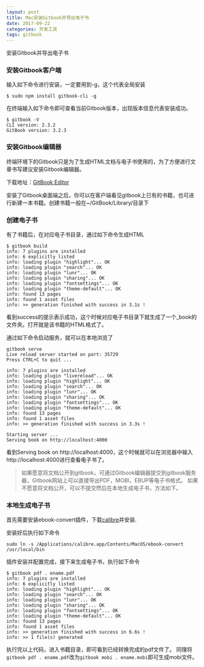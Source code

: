 ```yaml
---
layout: post
title: Mac安装Gitbook并导出电子书
date: 2017-09-22
categories: 开发工具
tags: gitbook
---
```


安装Gitbook并导出电子书

### 安装Gitbook客户端

输入如下命令进行安装，一定要用到-g，这个代表全局安装

```
$ sudo npm install gitbook-cli -g
```

在终端输入如下命令即可查看当前Gitbook版本，出现版本信息代表安装成功。

```
$ gitbook -V
CLI version: 2.3.2
GitBook version: 3.2.3
```

### 安装Gitbook编辑器

终端环境下的Gitbook只是为了生成HTML文档与电子书使用的，为了方便进行文章书写建议安装Gitbook编辑器。

下载地址：[GitBook Editor](https://www.gitbook.com/editor/)

安装了Gitbook桌面端之后，你可以在客户端看见gitbook上已有的书籍，也可进行新建一本书籍。创建书籍一般在~/GitBook/Library/目录下


### 创建电子书

有了书籍后，在对应电子书目录，通过如下命令生成HTML

```
$ gitbook build
info: 7 plugins are installed
info: 6 explicitly listed
info: loading plugin "highlight"... OK
info: loading plugin "search"... OK
info: loading plugin "lunr"... OK
info: loading plugin "sharing"... OK
info: loading plugin "fontsettings"... OK
info: loading plugin "theme-default"... OK
info: found 13 pages
info: found 1 asset files
info: >> generation finished with success in 3.1s !
```

看到success的提示表示成功，这个时候对应电子书目录下就生成了一个_book的文件夹。打开就是该书籍的HTML格式了。

通过如下命令启动服务，就可以在本地浏览了

```
gitbook serve
Live reload server started on port: 35729
Press CTRL+C to quit ...

info: 7 plugins are installed
info: loading plugin "livereload"... OK
info: loading plugin "highlight"... OK
info: loading plugin "search"... OK
info: loading plugin "lunr"... OK
info: loading plugin "sharing"... OK
info: loading plugin "fontsettings"... OK
info: loading plugin "theme-default"... OK
info: found 13 pages
info: found 1 asset files
info: >> generation finished with success in 3.3s !

Starting server ...
Serving book on http://localhost:4000
```

看到Serving book on http://localhost:4000，这个时候就可以在浏览器中输入http://localhost:4000进行查看电子书了。

> 如果愿意将文档公开到gitbook，可通过Gitbook编辑器提交到gitbook服务器，Gitbook网站上可以直接导出PDF，MOBI，EBUP等电子书格式。
> 如果不愿意将文档公开，可以不提交然后在本地生成电子书，方法如下。

### 本地生成电子书

首先需要安装ebook-convert插件，下载[calibre](https://calibre-ebook.com/download)并安装.

安装好后执行如下命令

```
sudo ln -s /Applications/calibre.app/Contents/MacOS/ebook-convert /usr/local/bin
```

插件安装并配置完成，接下来生成电子书，执行如下命令

```
$ gitbook pdf . ename.pdf
info: 7 plugins are installed
info: 6 explicitly listed
info: loading plugin "highlight"... OK
info: loading plugin "search"... OK
info: loading plugin "lunr"... OK
info: loading plugin "sharing"... OK
info: loading plugin "fontsettings"... OK
info: loading plugin "theme-default"... OK
info: found 13 pages
info: found 1 asset files
info: >> generation finished with success in 6.6s !
info: >> 1 file(s) generated

```
执行完以上代码，进入书籍目录，即可看到已经转换完成的pdf文件了。
同理将`gitbook pdf . ename.pdf`改为`gitbook mobi . ename.mobi`即可生成mobi文件。
